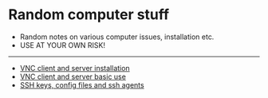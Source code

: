 # Random computer stuff

- Random notes on various computer issues, installation etc.  
- USE AT YOUR OWN RISK!

----------------------

-  [VNC client and server installation](vnc-installation.md)
-  [VNC client and server basic use](vnc-how-to-use.md)
- [SSH keys, config files and ssh agents](vnc-how-to-use.md)
